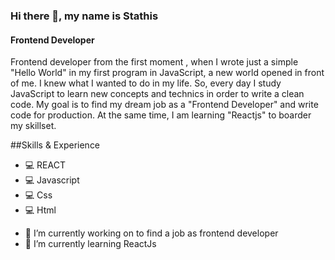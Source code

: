 ### Hi there 👋, my name is Stathis
#### Frontend Developer


Frontend developer from the first moment , when I wrote just a simple "Hello World" in my first program in JavaScript, a new world opened in front of me. I knew what I wanted to do in my life. So, every day I study JavaScript to learn new concepts and technics in order to write a clean code. My goal is to find my dream job as a "Frontend Developer" and write code for production. At the same time, I am learning "Reactjs" to boarder my skillset.


##Skills & Experience
* :computer: REACT
* :computer: Javascript
* :computer: Css
* :computer: Html


- 🔭 I’m currently working on to find a job as frontend developer 
- 🌱 I’m currently learning ReactJs 

